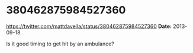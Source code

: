 # 380462875984527360
https://twitter.com/mattdavella/status/380462875984527360
**Date:** 2013-09-18

Is it good timing to get hit by an ambulance?
